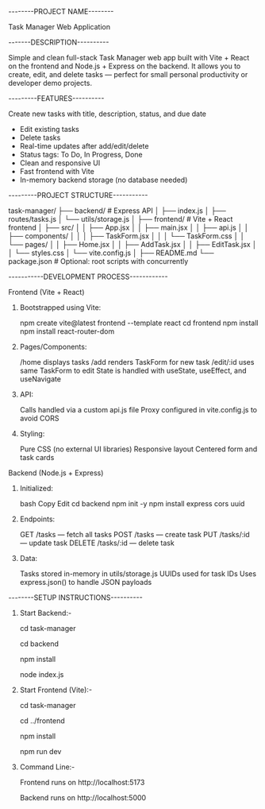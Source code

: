 --------PROJECT NAME--------

Task Manager Web Application





-------DESCRIPTION----------

Simple and clean full-stack Task Manager web app built with Vite + React on the frontend and Node.js + Express on the backend. 
It allows you to create, edit, and delete tasks — perfect for small personal productivity or developer demo projects.





---------FEATURES----------

Create new tasks with title, description, status, and due date
- Edit existing tasks
- Delete tasks
- Real-time updates after add/edit/delete
- Status tags: To Do, In Progress, Done
- Clean and responsive UI
- Fast frontend with Vite
- In-memory backend storage (no database needed)





---------PROJECT STRUCTURE-----------


task-manager/
├── backend/               # Express API
│   ├── index.js
│   ├── routes/tasks.js
│   └── utils/storage.js
│
├── frontend/              # Vite + React frontend
│   ├── src/
│   │   ├── App.jsx
│   │   ├── main.jsx
│   │   ├── api.js
│   │   ├── components/
│   │   │   ├── TaskForm.jsx
│   │   │   └── TaskForm.css
│   │   └── pages/
│   │       ├── Home.jsx
│   │       ├── AddTask.jsx
│   │       ├── EditTask.jsx
│   │       └── styles.css
│   └── vite.config.js
│
├── README.md
└── package.json           # Optional: root scripts with concurrently





-----------DEVELOPMENT PROCESS------------

Frontend (Vite + React)

1. Bootstrapped using Vite:
   
   npm create vite@latest frontend --template react
   cd frontend
   npm install
   npm install react-router-dom


2. Pages/Components:

   /home displays tasks
   /add renders TaskForm for new task
   /edit/:id uses same TaskForm to edit
   State is handled with useState, useEffect, and useNavigate

3. API:

   Calls handled via a custom api.js file
   Proxy configured in vite.config.js to avoid CORS

4. Styling:

   Pure CSS (no external UI libraries)
   Responsive layout
   Centered form and task cards



Backend (Node.js + Express)

1. Initialized:

   bash
   Copy
   Edit
   cd backend
   npm init -y
   npm install express cors uuid


2. Endpoints:

   GET /tasks — fetch all tasks
   POST /tasks — create task
   PUT /tasks/:id — update task
   DELETE /tasks/:id — delete task


3. Data:

   Tasks stored in-memory in utils/storage.js
   UUIDs used for task IDs
   Uses express.json() to handle JSON payloads





--------SETUP INSTRUCTIONS----------


1. Start Backend:-

   cd task-manager
   
   cd backend
   
   npm install
   
   node index.js


3. Start Frontend (Vite):-

   cd task-manager

   cd ../frontend
   
   npm install
   
   npm run dev


5. Command Line:- 

   Frontend runs on http://localhost:5173
   
   Backend runs on http://localhost:5000





   
